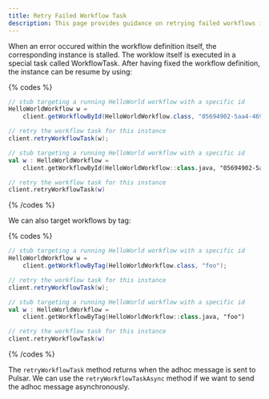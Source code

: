 ```yaml
---
title: Retry Failed Workflow Task
description: This page provides guidance on retrying failed workflows in Infinitic, focusing on instances where errors occur within the workflow definition, causing stalling. It explains how to resume workflow instances by targeting specific IDs or tags for retry after correcting the workflow definition, ensuring seamless continuation of workflow execution.
---
```

When an error occured within the workflow definition itself, the corresponding instance is stalled.
The worklow itself is executed in a special task called WorkflowTask.
After having fixed the workflow definition, the instance can be resume by using:

{% codes %}

```java
// stub targeting a running HelloWorld workflow with a specific id
HelloWorldWorkflow w =
    client.getWorkflowById(HelloWorldWorkflow.class, "05694902-5aa4-469f-824c-7015b0df906c");

// retry the workflow task for this instance
client.retryWorkflowTask(w);
```

```kotlin
// stub targeting a running HelloWorld workflow with a specific id
val w : HelloWorldWorkflow =
    client.getWorkflowById(HelloWorldWorkflow::class.java, "05694902-5aa4-469f-824c-7015b0df906c")

// retry the workflow task for this instance
client.retryWorkflowTask(w)
```

{% /codes %}

We can also target workflows by tag:

{% codes %}

```java
// stub targeting a running HelloWorld workflow with a specific id
HelloWorldWorkflow w =
    client.getWorkflowByTag(HelloWorldWorkflow.class, "foo");

// retry the workflow task for this instance
client.retryWorkflowTask(w);
```

```kotlin
// stub targeting a running HelloWorld workflow with a specific id
val w : HelloWorldWorkflow =
    client.getWorkflowByTag(HelloWorldWorkflow::class.java, "foo")

// retry the workflow task for this instance
client.retryWorkflowTask(w)
```

{% /codes %}

The `retryWorkflowTask` method returns when the adhoc message is sent to Pulsar.
We can use the `retryWorkflowTaskAsync` method if we want to send the adhoc message asynchronously.
